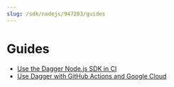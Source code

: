 ```yaml
---
slug: /sdk/nodejs/947203/guides
---
```


# Guides

- [Use the Dagger Node.js SDK in CI](./guides/114934-nodejs-ci.md)
- [Use Dagger with GitHub Actions and Google Cloud](./guides/620941-github-google-cloud.md)
